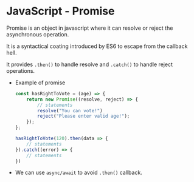 # JavaScript - Promise

Promise is an object in javascript where it can resolve or reject the asynchronous operation.

It is a syntactical coating introduced by ES6 to escape from the callback hell.

It provides `.then()` to handle resolve and `.catch()` to handle reject operations.

* Example of promise
    ```javascript
    const hasRightToVote = (age) => {
        return new Promise((resolve, reject) => {
            // statements
            resolve("You can vote!")
            reject("Please enter valid age!");
        });
    };

    hasRightToVote(120).then(data => {
        // statements
    }).catch((error) => {
        // statements
    })
    ```

* We can use `async/await` to avoid `.then()` callback. 